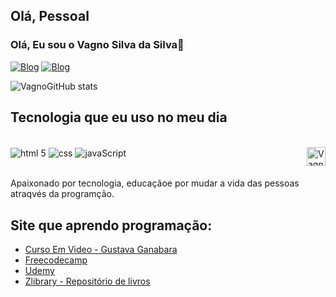 ## Olá, Pessoal


### Olá, Eu sou o Vagno Silva da Silva👋

[![Blog](https://img.shields.io/badge/Facebook-1877F2?style=for-the-badge&logo=facebook&logoColor=white)](https://www.facebook.com/)
[![Blog](https://img.shields.io/badge/LinkedIn-0077B5?style=for-the-badge&logo=linkedin&logoColor=white)](https://www.linkedin.com/feed/?trk=homepage-basic_google-one-tap-submit)


![VagnoGitHub stats](https://github-readme-stats.vercel.app/api?username=slva643&show_icons=true&theme=merko)


## Tecnologia que eu uso no meu dia
<div style="diplay: inline_block"><br/>
    <img align="center"  alt="html 5" src="https://img.shields.io/badge/HTML5-E34F26?style=for-the-badge&logo=html5&logoColor=white")>
     <img align="center" alt="css" src="https://img.shields.io/badge/CSS3-1572B6?style=for-the-badge&logo=css3&logoColor=white">
      <img align="center"  alt="javaScript" src="https://img.shields.io/badge/JavaScript-F7DF1E?style=for-the-badge&logo=javascript&logoColor=black">
      <img align="right" height="30" width="30" alt="Vagno you" src="https://th.bing.com/th/id/R.ccdb2c4699dc225376659f74baeb6713?rik=%2bUolvFe2HWezgA&riu=http%3a%2f%2fclubedosgeeks.com.br%2fwp-content%2fuploads%2f2016%2f01%2ffuncionou.gif&ehk=6l7zo5MRp48LpkrfJOu40oFkJRrJCsZVEaW4IbmpDB4%3d&risl=&pid=ImgRaw&r=0">
</div><br/>

Apaixonado por tecnologia, educaçãoe por mudar a vida das pessoas atraqvés da programção.

## Site que aprendo programação:
- [Curso Em Video - Gustava Ganabara ](https://www.cursoemvideo.com/cursos/)<br/>
- [Freecodecamp](https://www.freecodecamp.org/)<br/>
- [Udemy](https://www.udemy.com/)<br/>
- [Zlibrary - Repositório de livros](https://pt.b-ok.lat)<br/>


